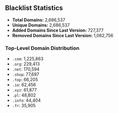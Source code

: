 ## Blacklist Statistics

- **Total Domains:** 2,686,537
- **Unique Domains:** 2,686,537
- **Added Domains Since Last Version:** 727,377
- **Removed Domains Since Last Version:** 1,062,756

### Top-Level Domain Distribution

-  `.com`: 1,225,863
-  `.org`: 229,413
-  `.net`: 170,594
-  `.shop`: 77,697
-  `.top`: 66,205
-  `.io`: 62,456
-  `.xyz`: 61,877
-  `.pl`: 48,802
-  `.info`: 44,404
-  `.fr`: 35,905
